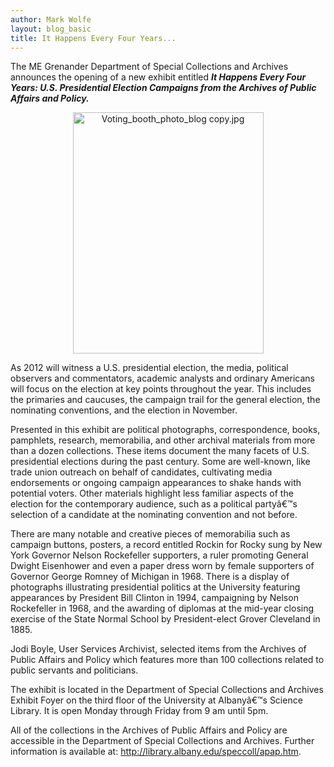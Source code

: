 ```yaml
---
author: Mark Wolfe
layout: blog_basic
title: It Happens Every Four Years...
---
```

<div class="entry-body">
<p>The ME Grenander Department of Special Collections and Archives announces the opening of a new exhibit entitled <em><strong>It Happens Every Four Years: U.S. Presidential Election Campaigns from the Archives of Public Affairs and Policy.</strong></em><br/>
<center><img alt="Voting_booth_photo_blog copy.jpg" height="386" src="{{ site.url }}/posts-img/Voting_booth_photo_blog%20copy.jpg" width="305"/></center></p>
<p>As 2012 will witness a U.S. presidential election, the media, political observers and commentators, academic analysts and ordinary Americans will focus on the election at key points throughout the year.  This includes the primaries and caucuses, the campaign trail for the general election, the nominating conventions, and the election in November.</p>
<p>Presented in this exhibit are political photographs, correspondence, books, pamphlets, research, memorabilia, and other archival materials from more than a dozen collections.  These items document the many facets of U.S. presidential elections during the past century.  Some are well-known, like trade union outreach on behalf of candidates, cultivating media endorsements or ongoing campaign appearances to shake hands with potential voters.  Other materials highlight less familiar aspects of the election for the contemporary audience, such as a political partyâ€™s selection of a candidate at the nominating convention and not before.</p>
<p>There are many notable and creative pieces of memorabilia such as campaign buttons, posters, a record entitled Rockin for Rocky sung by New York Governor Nelson Rockefeller supporters, a ruler promoting General Dwight Eisenhower and even a paper dress worn by female supporters of Governor George Romney of Michigan in 1968.   There is a display of photographs illustrating presidential politics at the University featuring appearances by President Bill Clinton in 1994, campaigning by Nelson Rockefeller in 1968, and the awarding of diplomas at the mid-year closing exercise of the State Normal School by President-elect Grover Cleveland in 1885.</p>
<p>Jodi Boyle, User Services Archivist, selected items from the Archives of Public Affairs and Policy which features more than 100 collections related to public servants and politicians.</p>
<p>The exhibit is located in the Department of Special Collections and Archives Exhibit Foyer on the third floor of the University at Albanyâ€™s Science Library.  It is open Monday through Friday from 9 am until 5pm.</p>
<p>All of the collections in the Archives of Public Affairs and Policy are accessible in the Department of Special Collections and Archives.  Further information is available at: <a href="https://archives.albany.edu/browse/apap.html">http://library.albany.edu/speccoll/apap.htm</a>.<br/>
</p>
</div>